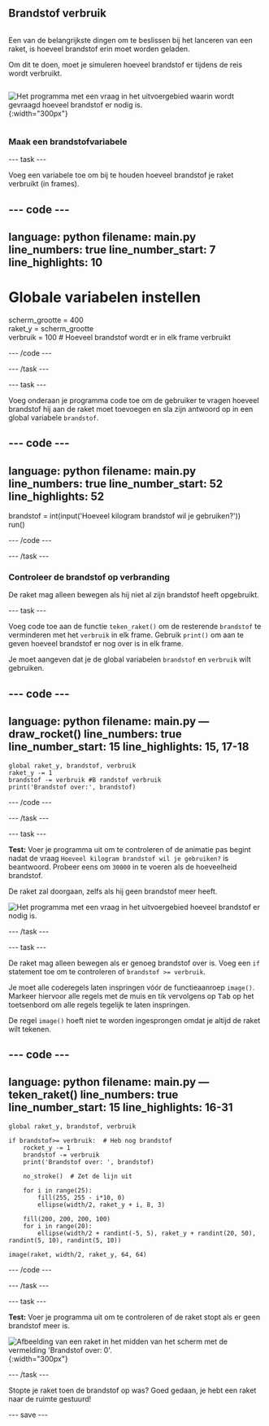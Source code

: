 ## Brandstof verbruik

<div style="display: flex; flex-wrap: wrap">
<div style="flex-basis: 200px; flex-grow: 1; margin-right: 15px;">

Een van de belangrijkste dingen om te beslissen bij het lanceren van een raket, is hoeveel brandstof erin moet worden geladen. 

Om dit te doen, moet je simuleren hoeveel brandstof er tijdens de reis wordt verbruikt.
</div>

![Het programma met een vraag in het uitvoergebied waarin wordt gevraagd hoeveel brandstof er nodig is.](images/burn_question_full.png){:width="300px"}

</div>

### Maak een brandstofvariabele

--- task ---

Voeg een variabele toe om bij te houden hoeveel brandstof je raket verbruikt (in frames).

--- code ---
---
language: python filename: main.py line_numbers: true line_number_start: 7
line_highlights: 10
---

# Globale variabelen instellen
scherm_grootte = 400   
raket_y = scherm_grootte  
verbruik = 100 # Hoeveel brandstof wordt er in elk frame verbruikt

--- /code ---

--- /task ---


--- task ---

Voeg onderaan je programma code toe om de gebruiker te vragen hoeveel brandstof hij aan de raket moet toevoegen en sla zijn antwoord op in een global variabele `brandstof`.

--- code ---
---
language: python filename: main.py line_numbers: true line_number_start: 52
line_highlights: 52
---

brandstof = int(input('Hoeveel kilogram brandstof wil je gebruiken?'))   
run()

--- /code ---

--- /task ---

### Controleer de brandstof op verbranding

De raket mag alleen bewegen als hij niet al zijn brandstof heeft opgebruikt.

--- task ---

Voeg code toe aan de functie `teken_raket()` om de resterende `brandstof` te verminderen met het `verbruik` in elk frame. Gebruik `print()` om aan te geven hoeveel brandstof er nog over is in elk frame.

Je moet aangeven dat je de global variabelen `brandstof` en `verbruik` wilt gebruiken.

--- code ---
---
language: python filename: main.py — draw_rocket() line_numbers: true line_number_start: 15
line_highlights: 15, 17-18
---

    global raket_y, brandstof, verbruik
    raket_y -= 1
    brandstof -= verbruik #B randstof verbruik
    print('Brandstof over:', brandstof)

--- /code ---

--- /task ---

--- task ---

**Test:** Voer je programma uit om te controleren of de animatie pas begint nadat de vraag `Hoeveel kilogram brandstof wil je gebruiken?` is beantwoord. Probeer eens om `30000` in te voeren als de hoeveelheid brandstof.

De raket zal doorgaan, zelfs als hij geen brandstof meer heeft.

![Het programma met een vraag in het uitvoergebied hoeveel brandstof er nodig is.](images/burn_question.png)

--- /task ---

--- task ---

De raket mag alleen bewegen als er genoeg brandstof over is. Voeg een `if` statement toe om te controleren of `brandstof >= verbruik`.

Je moet alle coderegels laten inspringen vóór de functieaanroep `image()`. Markeer hiervoor alle regels met de muis en tik vervolgens op <kbd>Tab</kbd> op het toetsenbord om alle regels tegelijk te laten inspringen.

De regel `image()` hoeft niet te worden ingesprongen omdat je altijd de raket wilt tekenen.

--- code ---
---
language: python filename: main.py — teken_raket() line_numbers: true line_number_start: 15
line_highlights: 16-31
---

    global raket_y, brandstof, verbruik
    
    if brandstof>= verbruik:  # Heb nog brandstof   
        rocket_y -= 1   
        brandstof -= verbruik
        print('Brandstof over: ', brandstof)   
    
        no_stroke()  # Zet de lijn uit 
    
        for i in range(25):   
            fill(255, 255 - i*10, 0)   
            ellipse(width/2, raket_y + i, 8, 3)    
    
        fill(200, 200, 200, 100)   
        for i in range(20):   
            ellipse(width/2 + randint(-5, 5), raket_y + randint(20, 50), randint(5, 10), randint(5, 10))   
    
    image(raket, width/2, raket_y, 64, 64)

--- /code ---

--- /task ---

--- task ---

**Test:** Voer je programma uit om te controleren of de raket stopt als er geen brandstof meer is.

![Afbeelding van een raket in het midden van het scherm met de vermelding 'Brandstof over: 0'.](images/burn_empty.png){:width="300px"}

--- /task ---

Stopte je raket toen de brandstof op was? Goed gedaan, je hebt een raket naar de ruimte gestuurd!

--- save ---

